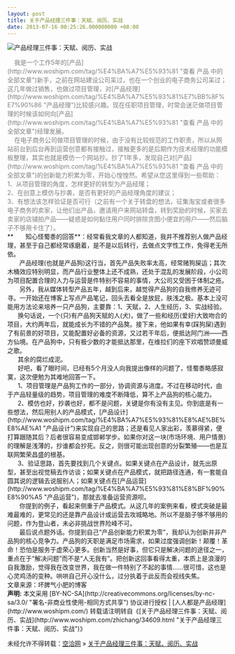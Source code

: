 ```yaml
---
layout: post
title: 关于产品经理三件事：天赋、阅历、实战
date: 2013-07-16 00:25:26.000000000 +08:00
---
```


![产品经理三件事：天赋、阅历、实战](http://www.woshipm.com/wp-content/uploads/2013/07/52d31408e22bb40935ac1bd81213bf01.png)

<div><div><span style="color: #808080">    我是一个工作5年的<span class="wp_keywordlink_affiliate">[产品](http://www.woshipm.com/tag/%E4%BA%A7%E5%93%81 "查看 产品 中的全部文章")</span>新手，之前在网站建设公司呆过，也在一个创业的电子商务公司呆过；这几年做过销售，也做过项目管理，对<span class="wp_keywordlink_affiliate">[产品经理](http://www.woshipm.com/tag/%E4%BA%A7%E5%93%81%E7%BB%8F%E7%90%86 "产品经理")</span>比较感兴趣。现在任职项目管理，时常会迷茫做项目管理的时候该如何向<span class="wp_keywordlink_affiliate">[产品](http://www.woshipm.com/tag/%E4%BA%A7%E5%93%81 "查看 产品 中的全部文章")</span>经理发展。</span></div><div><span style="color: #808080">  
</span></div><div><span style="color: #808080">    在电子商务公司做项目管理的时候，由于没有比较规范的工作职责，所以从网站前台到后台再到运营创意都有接触过，接触更多的是后期作为技术经理的功能模板整理，其实也就是模仿一个网站抄。抄了1年多，发现自己对<span class="wp_keywordlink_affiliate">[产品](http://www.woshipm.com/tag/%E4%BA%A7%E5%93%81 "查看 产品 中的全部文章")</span>的创新能力积累为零，开始心惶惶然。希望从您这里得到一些帮助：</span></div><div><span style="color: #808080">  
</span></div><div><span style="color: #808080">1、从项目管理的角度，怎样更好的转型为产品经理；</span></div><div><span style="color: #808080">  
</span></div><div><span style="color: #808080">2、在创意上模仿与抄袭，是否有更好的产品经理角度的建议；</span></div><div><span style="color: #808080">  
</span></div><div><span style="color: #808080">3、有想法该怎样验证是否可行（之前有一个关于转盘的想法，征集淘宝或者很多电子商务的卖家，让他们出产品，邀请用户来网站转盘，转到奖励的时候，买家去卖家的店铺拍产品——疑惑是如何黏住用户同时排除贪图小便宜的用户——然后脑子不够用卡住了）。</span></div><div></div><div>**       知心怪蜀黍的回答**：经常看我文章的人都知道，我并不推荐别人做产品经理，甚至于自己都经常琢磨着，是不是以后转行，去做点文字性工作，免得老无所依。</div><div></div><div>       产品经理(也就是产品狗)这行当，首先产品失败率太高，经常赌狗屎运；其次木桶效应特别明显，而产品行业整体上还不成熟，还处于混乱的发展阶段，小公司为项目配置合理的人力与运营是件特别不容易的事情，大公司又受困于体制之疮。</div><div></div><div>       另外，我从媒体转型产品五年，越到后来，越觉得产品狗的自我修养无迹可寻。一开始还在博客上写点产品笔记，回头去看全是放屁，肤浅之极。基本上没可能用方法论来培养一只产品狗，主要靠：1、天赋，2、人生经历，3、实战经验。</div><div></div><div>      换句话说，一个(只)有产品狗天赋的人(犬)，做了一些和经历(爱好)大致吻合的项目，大约两年后，就能成长为不错的产品獒。接下来，他如果有幸(踩狗屎)遇到了有前景的好项目，又能配置好必备的资源，又过若干年后，便抵达阿门洲——西方仙境。在产品狗中，只有极少数的才能抵达那里，在维拉们的座下欢唱赞颂曼威之歌。</div><div></div><div>      其余的腐烂成泥。</div><div></div><div>      好吧，看了眼时间，已经有5个月没人向我提出像样的问题了，怪蜀黍略感寂寞，这次便勉为其难地回答一下。</div><div></div><div>      1、项目管理是产品狗工作的一部分，协调资源与进度。不过在移动时代，由于产品轻量级的趋势，项目管理的难度不断降低，算不上产品狗的核心能力。</div><div></div><div>      2、模仿也好，抄袭也好，都不是问题，关键是你有没有主见。你到底是有一些想法，然后用别人的产品模式，<span class="wp_keywordlink_affiliate">[产品设计](http://www.woshipm.com/tag/%E4%BA%A7%E5%93%81%E8%AE%BE%E8%AE%A1 "产品设计")</span>来实现自己的思路；还是看见人家出彩，羡慕得紧，便打算跟随其后？后者很容易变成邯郸学步。如果你对这一块(市场环境、用户情景)的理解是浅薄的，抄谁都会抄死。反之，则很可能出现创意的分裂繁殖——也是互联网繁荣昌盛的根基。</div><div></div><div>      3、验证思路，首先要找到几个关键点。如果关键点在产品设计，就先出原型，甚至出视觉稿去作访谈；如果关键点在产品模式，就把路径连通，有一套能自圆其说的逻辑去说服别人；如果关键点在<span class="wp_keywordlink_affiliate">[产品运营](http://www.woshipm.com/tag/%E4%BA%A7%E5%93%81%E8%BF%90%E8%90%A5 "产品运营")</span>，那就去准备运营资源呗。</div><div></div><div>       你提到的例子，看起来侧重于产品模式。从这几年的案例来看，模式突破是最难最难的，更常见的还是靠产品设计或运营去攻城略地。所以不是脑子够不够用的问题，作为登山者，未必非挑战世界险峰不可。</div><div></div><div>       最后说点题外话。你提到自己“产品创新能力积累为零”，我却认为创新并非产品狗的核心竞争力。产品狗的天职是满足市场需求，如果过度强调创新！颠覆！革命！恐怕是服务于虚荣心更多。创新当然是好事，但它只是解决问题的途径之一，重点在于“解决问题”而不是“人无我有”。把创新这回事看得太重，本质上是浪漫的自我激励，觉得我在改变世界，我在做一件特别了不起的事情……很可惜，这也是心灵鸡汤的变种。哄哄自己开心没什么，过分执着于此反而会视线失焦。</div></div><div></div><div></div><div></div><div>文章来源：坏脾气小肥的博客</div><span style="font-weight:bold">声明:</span> 本文采用 [BY-NC-SA](http://creativecommons.org/licenses/by-nc-sa/3.0/ "署名-非商业性使用-相同方式共享") 协议进行授权 | [人人都是产品经理](http://www.woshipm.com/)  
转载请注明转自《[关于产品经理三件事：天赋、阅历、实战](http://www.woshipm.com/zhichang/34609.html "关于产品经理三件事：天赋、阅历、实战")》

未经允许不得转载：[空洽网](http://kongqia.com) » [关于产品经理三件事：天赋、阅历、实战](http://kongqia.com/14721.html)


